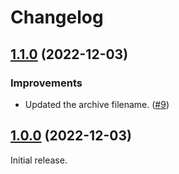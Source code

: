 # Changelog

## [1.1.0](https://github.com/jokay/docker-loxone-backup/releases/tag/1.1.0) (2022-12-03)

### Improvements

- Updated the archive filename. ([#9])

## [1.0.0](https://github.com/jokay/docker-loxone-backup/releases/tag/1.0.0) (2022-12-03)

Initial release.

[#9]: https://github.com/jokay/docker-loxone-backup/issues/9
